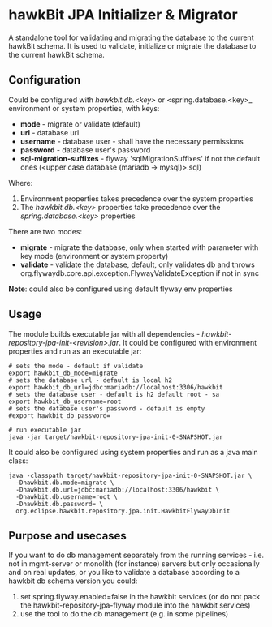 # hawkBit JPA Initializer & Migrator

A standalone tool for validating and migrating the database to the current hawkBit schema. It is used to validate, initialize or migrate the database to the current hawkBit schema. 

## Configuration
Could be configured with _hawkbit.db.\<key\>_ or <spring.database.\<key\>_ environment or system properties, with keys:
* **mode** - migrate or validate (default)
* **url** - database url
* **username** - database user - shall have the necessary permissions
* **password** - database user's password
* **sql-migration-suffixes** - flyway 'sqlMigrationSuffixes' if not the default ones (<upper case database (mariadb -> mysql)>.sql)

Where:
1. Environment properties takes precedence over the system properties
2. The _hawkbit.db.\<key\>_ properties take precedence over the _spring.database.\<key\>_ properties

There are two modes:
* **migrate** - migrate the database, only when started with parameter with key mode (environment or system property)
* **validate** - validate the database, default, only validates db and throws org.flywaydb.core.api.exception.FlywayValidateException if not in sync

**Note**: could also be configured using default flyway env properties

## Usage
The module builds executable jar with all dependencies - _hawkbit-repository-jpa-init-\<revision\>.jar_. It could be configured with environment properties and run as an executable jar:
```shell
# sets the mode - default if validate
export hawkbit_db_mode=migrate 
# sets the database url - default is local h2
export hawkbit_db_url=jdbc:mariadb://localhost:3306/hawkbit
# sets the database user - default is h2 default root - sa
export hawkbit_db_username=root
# sets the database user's password - default is empty
#export hawkbit_db_password=

# run executable jar
java -jar target/hawkbit-repository-jpa-init-0-SNAPSHOT.jar
```

It could also be configured using system properties and run as a java main class:
```shell
java -classpath target/hawkbit-repository-jpa-init-0-SNAPSHOT.jar \
  -Dhawkbit.db.mode=migrate \
  -Dhawkbit.db.url=jdbc:mariadb://localhost:3306/hawkbit \
  -Dhawkbit.db.username=root \
  -Dhawkbit.db.password= \
  org.eclipse.hawkbit.repository.jpa.init.HawkbitFlywayDbInit
```

## Purpose and usecases
If you want to do db management separately from the running services - i.e. not in mgmt-server or monolith (for instance) servers but only occasionally and on real updates, or you like to validate a database according to a hawkbit db schema version you could:
1. set spring.flyway.enabled=false in the hawkbit services (or do not pack the hawkbit-repository-jpa-flyway module into the hawkbit services)
2. use the tool to do the db management (e.g. in some pipelines)